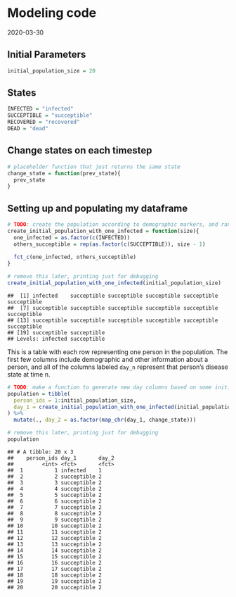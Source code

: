 Modeling code
================
2020-03-30

## Initial Parameters

``` r
initial_population_size = 20
```

## States

``` r
INFECTED = "infected"
SUCCEPTIBLE = "succeptible"
RECOVERED = "recovered"
DEAD = "dead"
```

## Change states on each timestep

``` r
# placeholder function that just returns the same state
change_state = function(prev_state){
  prev_state
}
```

## Setting up and populating my dataframe

``` r
# TODO: create the population according to demographic markers, and randomly assign the infected person.
create_initial_population_with_one_infected = function(size){
  one_infected = as.factor(c(INFECTED))
  others_succeptible = rep(as.factor(c(SUCCEPTIBLE)), size - 1)
  
  fct_c(one_infected, others_succeptible)
}

# remove this later, printing just for debugging
create_initial_population_with_one_infected(initial_population_size)
```

    ##  [1] infected    succeptible succeptible succeptible succeptible succeptible
    ##  [7] succeptible succeptible succeptible succeptible succeptible succeptible
    ## [13] succeptible succeptible succeptible succeptible succeptible succeptible
    ## [19] succeptible succeptible
    ## Levels: infected succeptible

This is a table with each row representing one person in the population.
The first few columns include demographic and other information about a
person, and all of the columns labeled `day_n` represent that person’s
disease state at time
n.

``` r
# TODO: make a function to generate new day columns based on some initial parameter.
population = tibble(
  person_ids = 1:initial_population_size,
  day_1 = create_initial_population_with_one_infected(initial_population_size)
) %>% 
  mutate(., day_2 = as.factor(map_chr(day_1, change_state)))

# remove this later, printing just for debugging
population
```

    ## # A tibble: 20 x 3
    ##    person_ids day_1       day_2
    ##         <int> <fct>       <fct>
    ##  1          1 infected    1    
    ##  2          2 succeptible 2    
    ##  3          3 succeptible 2    
    ##  4          4 succeptible 2    
    ##  5          5 succeptible 2    
    ##  6          6 succeptible 2    
    ##  7          7 succeptible 2    
    ##  8          8 succeptible 2    
    ##  9          9 succeptible 2    
    ## 10         10 succeptible 2    
    ## 11         11 succeptible 2    
    ## 12         12 succeptible 2    
    ## 13         13 succeptible 2    
    ## 14         14 succeptible 2    
    ## 15         15 succeptible 2    
    ## 16         16 succeptible 2    
    ## 17         17 succeptible 2    
    ## 18         18 succeptible 2    
    ## 19         19 succeptible 2    
    ## 20         20 succeptible 2
